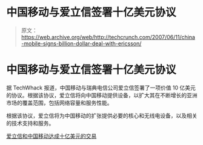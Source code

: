 # 中国移动与爱立信签署十亿美元协议

> 原文：<https://web.archive.org/web/http://techcrunch.com/2007/06/11/china-mobile-signs-billion-dollar-deal-with-ericsson/>

# 中国移动与爱立信签署十亿美元协议

据 TechWhack 报道，中国移动与瑞典电信公司爱立信签署了一项价值 10 亿美元的协议。根据该协议，爱立信将向中国移动提供设备，以扩大其在不断增长的亚洲市场的覆盖范围，包括网络容量和服务性能。

根据该协议，爱立信将为中国移动的扩张提供必要的核心和无线电设备，以及相关的技术支持和服务。

[爱立信和中国移动达成十亿美元的交易](https://web.archive.org/web/20130628175013/http://news.techwhack.com/5952/ericsson-china-mobile/)